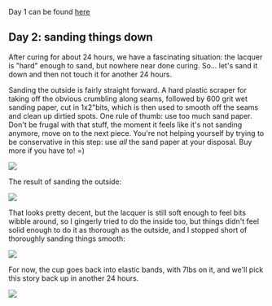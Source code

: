 Day 1 can be found [here](http://pomax.github.io/1427735674150)

##  Day 2: sanding things down

After curing for about 24 hours, we have a fascinating situation: the lacquer is "hard" enough to sand, but nowhere near done curing. So... let's sand it down and then not touch it for another 24 hours.

Sanding the outside is fairly straight forward. A hard plastic scraper for taking off the obvious crumbling along seams, followed by 600 grit wet sanding paper, cut in 1x2"bits, which is then used to smooth off the seams and clean up dirtied spots. One rule of thumb: use too much sand paper. Don't be frugal with that stuff, the moment it feels like it's not sanding anymore, move on to the next piece. You're not helping yourself by trying to be conservative in this step: use *all* the sand paper at your disposal. Buy more if you have to! =)

<img src="/gh-weblog-2/images/kintsugi/day 2/sandpaper.jpg">

The result of sanding the outside:

<img src="/gh-weblog-2/images/kintsugi/day 2/sanding-1.jpg">

That looks pretty decent, but the lacquer is still soft enough to feel bits wibble around, so I gingerly tried to do the inside too, but things didn't feel solid enough to do it as thorough as the outside, and I stopped short of thoroughly sanding things smooth:

<img src="/gh-weblog-2/images/kintsugi/day 2/sanding-2.jpg">

For now, the cup goes back into elastic bands, with 7lbs on it, and we'll pick this story back up in another 24 hours.

<img src="/gh-weblog-2/images/kintsugi/day 2/resting.jpg">